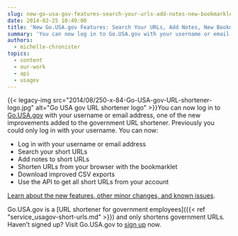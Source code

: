 ```yaml
---
slug: new-go-usa-gov-features-search-your-urls-add-notes-new-bookmarklet-and-more
date: 2014-02-25 10:49:00
title: 'New Go.USA.gov Features: Search Your URLs, Add Notes, New Bookmarklet, and More'
summary: 'You can now log in to Go.USA.gov with your username or email address, one of the  new improvements added to the government URL shortener. Previously you could only log in with your username. You can now: Log in with your username or email address Search your short'
authors:
  - michelle-chronister
topics:
  - content
  - our-work
  - api
  - usagov
---
```


{{< legacy-img src="2014/08/250-x-84-Go-USA-gov-URL-shortener-logo.jpg" alt="Go USA gov URL shortener logo" >}}You can now log in to [Go.USA.gov](https://go.usa.gov/) with your username or email address, one of the  new improvements added to the government URL shortener. Previously you could only log in with your username. You can now:

  * Log in with your username or email address
  * Search your short URLs
  * Add notes to short URLs
  * Shorten URLs from your browser with the bookmarklet
  * Download improved CSV exports
  * Use the API to get all short URLs from your account

[Learn about the new features, other minor changes, and known issues](http://go.usa.gov/node/121).

Go.USA.gov is a [URL shortener for government employees]({{< ref "service_usagov-short-urls.md" >}}) and only shortens government URLs. Haven&#8217;t signed up? Visit Go.USA.gov to [sign up](https://go.usa.gov/) now.